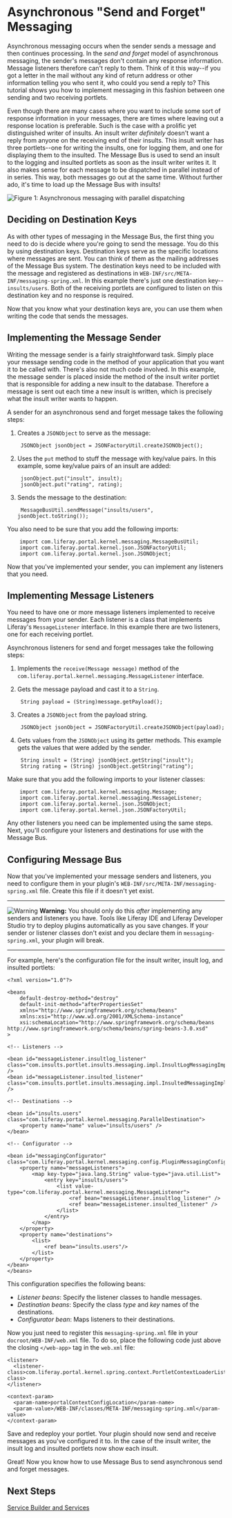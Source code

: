 # Asynchronous "Send and Forget" Messaging 

Asynchronous messaging occurs when the sender sends a message and then continues 
processing. In the *send and forget* model of asynchronous messaging, the 
sender's messages don't contain any response information. Message listeners 
therefore can't reply to them. Think of it this way--if you got a letter in the 
mail without any kind of return address or other information telling you who 
sent it, who could you send a reply to? This tutorial shows you how to implement 
messaging in this fashion between one sending and two receiving portlets.

Even though there are many cases where you want to include some sort of response 
information in your messages, there are times where leaving out a response 
location is preferable. Such is the case with a prolific yet distinguished 
writer of insults. An insult writer *definitely* doesn't want a reply from 
anyone on the receiving end of their insults. This insult writer has three 
portlets--one for writing the insults, one for logging them, and one for 
displaying them to the insulted. The Message Bus is used to send an insult to 
the logging and insulted portlets as soon as the insult writer writes it. It 
also makes sense for each message to be dispatched in parallel instead of in 
series. This way, both messages go out at the same time. Without further ado, 
it's time to load up the Message Bus with insults!

![Figure 1: Asynchronous messaging with *parallel* dispatching](../../images/msg-bus-async-parallel-msg.png)

<!-- Insert text references with links to portlets on Github -->

## Deciding on Destination Keys 

As with other types of messaging in the Message Bus, the first thing you need to 
do is decide where you're going to send the message. You do this by using 
destination keys. Destination keys serve as the specific locations where 
messages are sent. You can think of them as the mailing addresses of the Message 
Bus system. The destination keys need to be included with the message and 
registered as destinations in `WEB-INF/src/META-INF/messaging-spring.xml`. In 
this example there's just one destination key--`insults/users`. Both of the 
receiving portlets are configured to listen on this destination key and no 
response is required. 

Now that you know what your destination keys are, you can use them when writing 
the code that sends the messages. 

## Implementing the Message Sender

Writing the message sender is a fairly straightforward task. Simply place your 
message sending code in the method of your application that you want it to be 
called with. There's also not much code involved. In this example, the message 
sender is placed inside the method of the insult writer portlet that is 
responsible for adding a new insult to the database. Therefore a message is sent 
out each time a new insult is written, which is precisely what the insult writer 
wants to happen.

A sender for an asynchronous send and forget message takes the following steps:

1. Creates a `JSONObject` to serve as the message:

        JSONObject jsonObject = JSONFactoryUtil.createJSONObject();

2. Uses the `put` method to stuff the message with key/value pairs. In this 
   example, some key/value pairs of an insult are added:
   
        jsonObject.put("insult", insult);
        jsonObject.put("rating", rating);

3. Sends the message to the destination:

        MessageBusUtil.sendMessage("insults/users", jsonObject.toString());
        
You also need to be sure that you add the following imports:

        import com.liferay.portal.kernel.messaging.MessageBusUtil;
        import com.liferay.portal.kernel.json.JSONFactoryUtil;
        import com.liferay.portal.kernel.json.JSONObject;

Now that you've implemented your sender, you can implement any listeners that 
you need.

## Implementing Message Listeners

You need to have one or more message listeners implemented to receive messages 
from your sender. Each listener is a class that implements Liferay's 
`MessageListener` interface. In this example there are two listeners, one for 
each receiving portlet.

Asynchronous listeners for send and forget messages take the following steps: 

1. Implements the `receive(Message message)` method of the
   `com.liferay.portal.kernel.messaging.MessageListener` interface.

2. Gets the message payload and cast it to a `String`.

        String payload = (String)message.getPayload();

3. Creates a `JSONObject` from the payload string.

        JSONObject jsonObject = JSONFactoryUtil.createJSONObject(payload);

4. Gets values from the `JSONObject` using its getter methods. This example gets 
   the values that were added by the sender.

        String insult = (String) jsonObject.getString("insult");
        String rating = (String) jsonObject.getString("rating");

Make sure that you add the following imports to your listener classes:

        import com.liferay.portal.kernel.messaging.Message;
        import com.liferay.portal.kernel.messaging.MessageListener;
        import com.liferay.portal.kernel.json.JSONObject;
        import com.liferay.portal.kernel.json.JSONFactoryUtil;
        
Any other listeners you need can be implemented using the same steps. Next, 
you'll configure your listeners and destinations for use with the Message Bus. 

## Configuring Message Bus 

Now that you've implemented your message senders and listeners, you need to 
configure them in your plugin's `WEB-INF/src/META-INF/messaging-spring.xml` 
file. Create this file if it doesn't yet exist. 

---

 ![Warning](../../images/tip.png) **Warning:** You should only do this *after* 
implementing any senders and listeners you have. Tools like Liferay IDE and 
Liferay Developer Studio try to deploy plugins automatically as you save 
changes. If your sender or listener classes don't exist and you declare them in 
`messaging-spring.xml`, your plugin will break. 

---

For example, here's the configuration file for the insult writer, insult log, 
and insulted portlets: 

    <?xml version="1.0"?>

    <beans
	    default-destroy-method="destroy"
	    default-init-method="afterPropertiesSet"
	    xmlns="http://www.springframework.org/schema/beans"
	    xmlns:xsi="http://www.w3.org/2001/XMLSchema-instance"
	    xsi:schemaLocation="http://www.springframework.org/schema/beans http://www.springframework.org/schema/beans/spring-beans-3.0.xsd"
    >

	<!-- Listeners -->
	
	<bean id="messageListener.insultlog_listener" class="com.insults.portlet.insults.messaging.impl.InsultLogMessagingImpl" />
	<bean id="messageListener.insulted_listener" class="com.insults.portlet.insults.messaging.impl.InsultedMessagingImpl" />
	
	<!-- Destinations -->

    <bean id="insults.users" class="com.liferay.portal.kernel.messaging.ParallelDestination">
		<property name="name" value="insults/users" />
	</bean>
	
    <!-- Configurator -->

	<bean id="messagingConfigurator" class="com.liferay.portal.kernel.messaging.config.PluginMessagingConfigurator">
		<property name="messageListeners">
			<map key-type="java.lang.String" value-type="java.util.List">
				<entry key="insults/users">
					<list value-type="com.liferay.portal.kernel.messaging.MessageListener">
						<ref bean="messageListener.insultlog_listener" /> 
						<ref bean="messageListener.insulted_listener" />
					</list>
				</entry>
			</map>
		</property>
        <property name="destinations">
            <list>
                <ref bean="insults.users"/>
            </list>
        </property>
	</bean>
    </beans>

This configuration specifies the following beans: 

- *Listener beans*: Specify the listener classes to handle messages.
- *Destination beans*: Specify the class *type* and *key* names of the
   destinations.
- *Configurator bean*: Maps listeners to their destinations.

Now you just need to register this `messaging-spring.xml` file in your 
`docroot/WEB-INF/web.xml` file. To do so, place the following code just above 
the closing `</web-app>` tag in the `web.xml` file: 

    <listener>
      <listener-class>com.liferay.portal.kernel.spring.context.PortletContextLoaderListener</listener-class>
    </listener>

    <context-param>
      <param-name>portalContextConfigLocation</param-name>
      <param-value>/WEB-INF/classes/META-INF/messaging-spring.xml</param-value>
    </context-param>

Save and redeploy your portlet. Your plugin should now send and receive messages 
as you've configured it to.	In the case of the insult writer, the insult log 
and insulted portlets now show each insult. 

<!-- Insert screenshots -->

Great! Now you know how to use Message Bus to send asynchronous send and forget 
messages. 

## Next Steps 

[Service Builder and Services](/develop/tutorials/-/knowledge_base/service-builder-lp-6-2-develop-tutorial)
